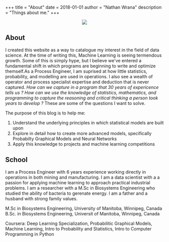 +++
title = "About"
date = 2018-01-01
author = "Nathan Wrana"
description = "Things about me."
+++

<p align="center"> 
<img src="/images/biopic.png">
</p>

## About

I created this website as a way to catalogue my interest in the field of data science. At the time of writing this, Machine Learning is seeing termendous growth. Some of this is simply hype, but I believe we've entered a fundamental shift in which programs are beginning to write and optimize themself.As a Process Engineer, I am suprised at how little statistics, probability, and modelling are used in operations. I also see a wealth of operator and process specialist expertise and deduction that is never captured. *How can we capture in a program that 30 years of expericence tells us ? How can we use the knowledge of statistics, mathematics, and programming to capture the reasoning and critical thinking a person took years to develop ?* These are some of the questions I want to solve.  

The purpose of this blog is to help me:
1. Understand the underlying principles in which statistical models are built upon  
2. Explore in detail how to create more advanced models, specifically Probabilty Graphical Models and Neural Networks  
3. Apply this knowledge to projects and machine learning competitions  


## School

I am a Process Engineer with 6 years experience working directly in operations in both mining and manufacturing. I am a data scientist with a a passion for applying machine learning to approach practical industrial problems. I am a researcher with a M.Sc in Biosystems Engineering who studied the ability of bacteria to gerenate energy. I am a father and a husband with strong family values.    

M.Sc in Biosystems Engineering, University of Manitoba, Winnipeg, Canada      
B.Sc. in Biosystems Engineering, Universit of Manitoba, Winnipeg, Canada   

Coursera:
Deep Learning Specialization, Probabilitic Graphical Models, Machine Learning, Intro to Probability and Statistics, Intro to Computer Programming in Python 